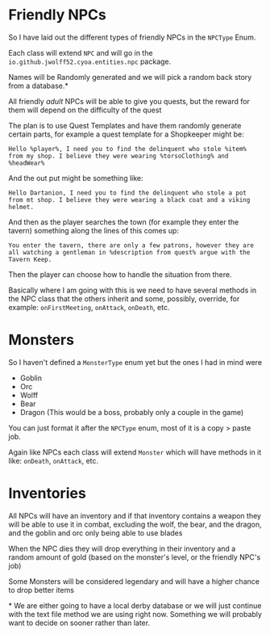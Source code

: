 # Friendly NPCs

So I have laid out the different types of friendly NPCs in the `NPCType` Enum.

Each class will extend `NPC` and will go in the `io.github.jwolff52.cyoa.entities.npc` package.

Names will be Randomly generated and we will pick a random back story from a database.*

All friendly *adult* NPCs will be able to give you quests, but the reward for them will depend on the difficulty of the quest

The plan is to use Quest Templates and have them randomly generate certain parts, for example a quest template for a Shopkeeper might be:

`Hello %player%, I need you to find the delinquent who stole %item% from my shop. I believe they were wearing %torsoClothing% and %headWear%`

And the out put might be something like:

`Hello Dartanion, I need you to find the delinquent who stole a pot from mt shop. I believe they were wearing a black coat and a viking helmet.`

And then as the player searches the town (for example they enter the tavern) something along the lines of this comes up:

`You enter the tavern, there are only a few patrons, however they are all watching a gentleman in %description from quest% argue with the Tavern Keep.`

Then the player can choose how to handle the situation from there.

Basically where I am going with this is we need to have several methods in the NPC class that the others inherit and some, possibly, override, for example:
`onFirstMeeting`, `onAttack`, `onDeath`, etc.

# Monsters

So I haven't defined a `MonsterType` enum yet but the ones I had in mind were

- Goblin
- Orc
- Wolff
- Bear
- Dragon (This would be a boss, probably only a couple in the game)

You can just format it after the `NPCType` enum, most of it is a copy > paste job.

Again like NPCs each class will extend `Monster` which will have methods in it like:
`onDeath`, `onAttack`, etc.

# Inventories

All NPCs will have an inventory and if that inventory contains a weapon they will be able to use it in combat, excluding the wolf, the bear, and the dragon, and the goblin and orc only being able to use blades

When the NPC dies they will drop everything in their inventory and a random amount of gold (based on the monster's level, or the friendly NPC's job)

Some Monsters will be considered legendary and will have a higher chance to drop better items



\* We are either going to have a local derby database or we will just continue with the text file method we are using right now. Something we will probably want to decide on sooner rather than later.
